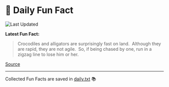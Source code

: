 # 🌟 Daily Fun Fact

![Last Updated](https://img.shields.io/badge/Last_Updated-2025_05_15-blue?style=flat-square)

**Latest Fun Fact:**

> Crocodiles and alligators are surprisingly fast on land.  Although they are rapid, they are not agile.  So, if being chased by one, run in a zigzag line to lose him or her.

[Source](http://www.djtech.net/humor/useless_facts.htm)

---

Collected Fun Facts are saved in [daily.txt](daily.txt) 📚
